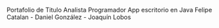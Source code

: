 Portafolio de Titulo Analista Programador App escritorio en Java Felipe Catalan - Daniel González - Joaquín Lobos